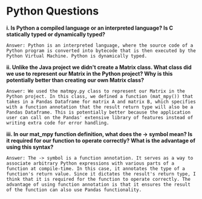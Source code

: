 	

# Python Questions

**i. Is Python a compiled language or an interpreted language?  Is C statically typed or dynamically typed?**

	Answer: Python is an interpreted language, where the source code of a Python program is converted into bytecode that is then executed by the Python Virtual Machine. Python is dynamically typed.

**ii. Unlike the Java project we didn't create a Matrix class. What class did we use to represent our Matrix in the Python project?  Why is this potentially better than creating our own Matrix class?**

	Answer: We used the matmpy.py class to represent our Matrix in the Python project. In this class, we defined a function (mat_mpy()) that takes in a Pandas Dataframe for matrix A and matrix B, which specifies with a function annotation that the result return type will also be a Pandas Dataframe. This is potentially better because the application user can call on the Pandas' extensive library of features instead of writing extra code for error handling.

**iii. In our mat_mpy function definition, what does the -> symbol mean?  Is it required for our function to operate correctly? What is the advantage of using this syntax?**

	Answer: The -> symbol is a function annotation. It serves as a way to associate arbitrary Python expressions with various parts of a function at compile-time. In this case, it annotates the type of a function's return value. Since it dictates the result's return type, I think that it is required for the function to operate correctly. The advantage of using function annotation is that it ensures the result of the function can also use Pandas functionality.


